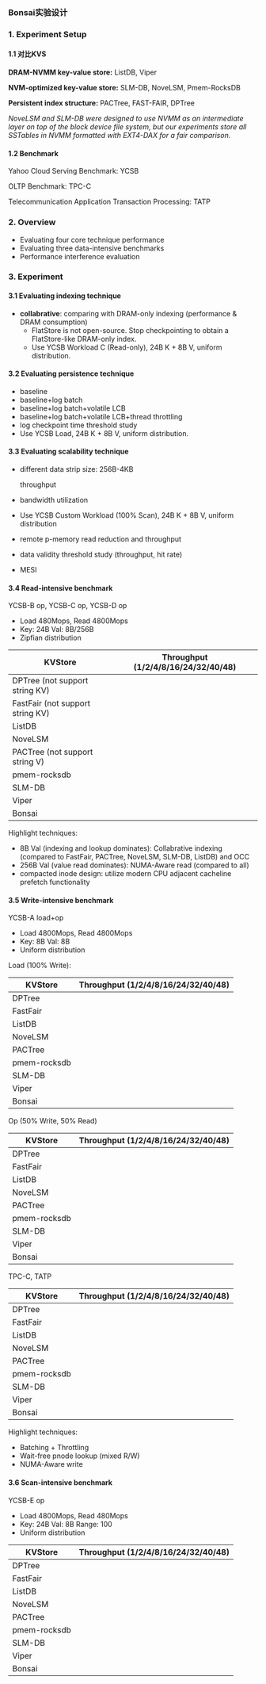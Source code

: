 ### Bonsai实验设计

### 1. Experiment Setup

#### 1.1 对比KVS

**DRAM-NVMM key-value store:** ListDB, Viper

**NVM-optimized key-value store:** SLM-DB, NoveLSM, Pmem-RocksDB

**Persistent index structure:** PACTree, FAST-FAIR, DPTree

*NoveLSM and SLM-DB were designed to use NVMM as an intermediate layer on top of the block device file system, but our experiments store all SSTables in NVMM formatted with EXT4-DAX for a fair comparison.*

#### 1.2 Benchmark

Yahoo Cloud Serving Benchmark: YCSB

OLTP Benchmark: TPC-C

Telecommunication Application Transaction Processing: TATP

### 2. Overview

+ Evaluating four core technique performance
+ Evaluating three data-intensive benchmarks
+ Performance interference evaluation

### 3. Experiment

#### 3.1 Evaluating indexing technique

+ **collabrative**: comparing with DRAM-only indexing (performance & DRAM consumption)
  + FlatStore is not open-source. Stop checkpointing to obtain a FlatStore-like DRAM-only index.
  + Use YCSB Workload C (Read-only), 24B K + 8B V, uniform distribution.


#### 3.2 Evaluating persistence technique

+ baseline
+ baseline+log batch
+ baseline+log batch+volatile LCB
+ baseline+log batch+volatile LCB+thread throttling
+ log checkpoint time threshold study
+ Use YCSB Load, 24B K + 8B V, uniform distribution.

#### 3.3 Evaluating scalability technique

+ different data strip size: 256B-4KB

  throughput

+ bandwidth utilization

+ Use YCSB Custom Workload (100% Scan), 24B K + 8B V, uniform distribution

+ remote p-memory read reduction and throughput
+ data validity threshold study (throughput, hit rate)
+ MESI

#### 3.4 Read-intensive benchmark

YCSB-B op, YCSB-C op, YCSB-D op

+ Load 480Mops, Read 4800Mops
+ Key: 24B Val: 8B/256B
+ Zipfian distribution

| KVStore                          | Throughput (1/2/4/8/16/24/32/40/48) |
| -------------------------------- | ----------------------------------- |
| DPTree (not support string KV)   |                                     |
| FastFair (not support string KV) |                                     |
| ListDB                           |                                     |
| NoveLSM                          |                                     |
| PACTree (not support string V)   |                                     |
| pmem-rocksdb                     |                                     |
| SLM-DB                           |                                     |
| Viper                            |                                     |
| Bonsai                           |                                     |

Highlight techniques:

+ 8B Val (indexing and lookup dominates): Collabrative indexing (compared to FastFair, PACTree, NoveLSM, SLM-DB, ListDB) and OCC
+ 256B Val (value read dominates): NUMA-Aware read (compared to all)
+ compacted inode design: utilize modern CPU adjacent cacheline prefetch functionality

#### 3.5 Write-intensive benchmark

YCSB-A load+op

+ Load 4800Mops, Read 4800Mops
+ Key: 8B Val: 8B
+ Uniform distribution

Load (100% Write):

| KVStore      | Throughput (1/2/4/8/16/24/32/40/48) |
| ------------ | ----------------------------------- |
| DPTree       |                                     |
| FastFair     |                                     |
| ListDB       |                                     |
| NoveLSM      |                                     |
| PACTree      |                                     |
| pmem-rocksdb |                                     |
| SLM-DB       |                                     |
| Viper        |                                     |
| Bonsai       |                                     |

Op (50% Write, 50% Read)

| KVStore      | Throughput (1/2/4/8/16/24/32/40/48) |
| ------------ | ----------------------------------- |
| DPTree       |                                     |
| FastFair     |                                     |
| ListDB       |                                     |
| NoveLSM      |                                     |
| PACTree      |                                     |
| pmem-rocksdb |                                     |
| SLM-DB       |                                     |
| Viper        |                                     |
| Bonsai       |                                     |

TPC-C, TATP

| KVStore      | Throughput (1/2/4/8/16/24/32/40/48) |
| ------------ | ----------------------------------- |
| DPTree       |                                     |
| FastFair     |                                     |
| ListDB       |                                     |
| NoveLSM      |                                     |
| PACTree      |                                     |
| pmem-rocksdb |                                     |
| SLM-DB       |                                     |
| Viper        |                                     |
| Bonsai       |                                     |

Highlight techniques:

+ Batching + Throttling
+ Wait-free pnode lookup (mixed R/W)
+ NUMA-Aware write

#### 3.6 Scan-intensive benchmark

YCSB-E op

+ Load 4800Mops, Read 480Mops
+ Key: 24B Val: 8B Range: 100
+ Uniform distribution

| KVStore      | Throughput (1/2/4/8/16/24/32/40/48) |
| ------------ | ----------------------------------- |
| DPTree       |                                     |
| FastFair     |                                     |
| ListDB       |                                     |
| NoveLSM      |                                     |
| PACTree      |                                     |
| pmem-rocksdb |                                     |
| SLM-DB       |                                     |
| Viper        |                                     |
| Bonsai       |                                     |
